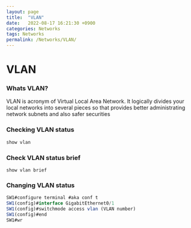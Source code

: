 ```yaml
---
layout: page
title:  "VLAN"
date:   2022-08-17 16:21:30 +0900
categories: Networks
tags: Networks
permalink: /Networks/VLAN/
---
```


# VLAN

### Whats VLAN? 

VLAN is acronym of Virtual Local Area Network. It logically divides your local networks into several pieces so that provides better administrating network subnets and also safer securities




### Checking VLAN status

```jsx
show vlan
```

### Check VLAN status brief

```
show vlan brief
```

### Changing VLAN status

```jsx
SW1#configure terminal #aka conf t
SW1(config)#interface GigabitEthernet0/1
SW1(config)#switchmode access vlan (VLAN number)
SW1(config)#end
SW1#wr
```